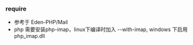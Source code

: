 
### require
* 参考于 Eden-PHP/Mail
* php 需要安装php-imap，linux下编译时加入 --with-imap, windows 下启用 php_imap.dll
